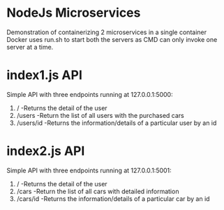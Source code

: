 # NodeJs Microservices

Demonstration of containerizing 2 microservices in a single container
Docker uses run.sh to start both the servers as CMD can only invoke one server at a time.

# index1.js API
Simple API with three endpoints running at 127.0.0.1:5000:
1. / -Returns the detail of the user
2. /users -Return the list of all users with the purchased cars
3. /users/id -Returns the information/details of a particular user by an id

# index2.js API
Simple API with three endpoints running at 127.0.0.1:5001:
1. / -Returns the detail of the user
2. /cars -Return the list of all cars with detailed information
3. /cars/id -Returns the information/details of a particular car by an id

